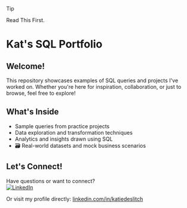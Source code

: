 > [!TIP]
> Read This First.

#  **Kat's SQL Portfolio**

##  Welcome!

This repository showcases examples of SQL queries and projects I've worked on. Whether you're here for inspiration, collaboration, or just to browse, feel free to explore!

##  What's Inside
-  Sample queries from practice projects  
-  Data exploration and transformation techniques  
-  Analytics and insights drawn using SQL  
- 🗃 Real-world datasets and mock business scenarios

##  Let's Connect!

Have questions or want to connect?  
[![LinkedIn](https://img.shields.io/badge/LinkedIn-KatieDeslitch-blue?logo=linkedin&style=flat-square)](https://www.linkedin.com/in/katiedeslitch/)

Or visit my profile directly: [linkedin.com/in/katiedeslitch](https://www.linkedin.com/in/katiedeslitch/)


